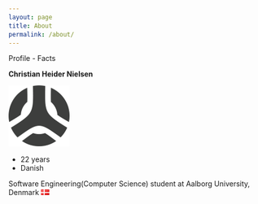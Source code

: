 ```yaml
---
layout: page
title: About
permalink: /about/
---
```

Profile - Facts

**Christian Heider Nielsen**

![Icon](/images/site/logo.png)

-   22 years
-   Danish

Software Engineering(Computer Science) student at Aalborg University, Denmark ![DK](/images/site/dk.png)
